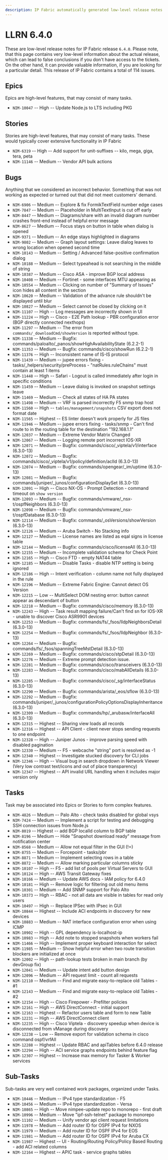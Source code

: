 ```yaml
---
description: IP Fabric automatically generated low-level release notes for version 6.4.0.
---
```


# LLRN 6.4.0

These are low-level release notes for IP Fabric release `6.4.0`. Please note, that this page contains very low-level information about the actual release, which can lead to false conclusions if you don't have access to the tickets. On the other hand, it can provide valuable information, if you are looking for a particular detail. This release of IP Fabric contains a total of 114 issues.

## Epics

Epics are high-level features, that may consist of many tasks.

- `NIM-10047` -- High -- Update Node.js to LTS including PKG

## Stories

Stories are high-level features, that may consist of many tasks. These would typically cover extensive functionality in IP Fabric

- `NIM-6319` -- High -- Add support for unit-suffixes -- kilo, mega, giga, tera, peta
- `NIM-11146` -- Medium -- Vendor API bulk actions

## Bugs

Anything that we considered an incorrect behavior. Something that was not working as expected or turned out that did not meet customers' demand.

- `NIM-6906` -- Medium -- Explore & fix FormikTextField number edge cases
- `NIM-7847` -- Medium -- Placeholder in MultiTextInput is cut off early
- `NIM-8447` -- Medium -- Diagrams/share with an invalid diagram number crashes front-end instead of helpful error message
- `NIM-8627` -- Medium -- Focus stays on button in table when dialog is opened
- `NIM-9371` -- Medium -- An edge stays highlighted in diagrams
- `NIM-9802` -- Medium -- Graph layout settings: Leave dialog leaves to wrong location when opened second time
- `NIM-10143` -- Medium -- Setting / Advanced false-positive confirmation dialog
- `NIM-10188` -- Medium -- Select typeahead is not searching in the middle of string
- `NIM-10387` -- Medium -- Cisco ASA - improve BGP local address
- `NIM-10408` -- Medium -- Fortinet - some interfaces MTU appearing as <empty>
- `NIM-10554` -- Medium -- Clicking on number of "Summary of Issues" icon hides all content in the section
- `NIM-10620` -- Medium -- Validation of the advance rule shouldn't be displayed until blur
- `NIM-10827` -- Medium -- Select cannot be closed by clicking on it
- `NIM-11107` -- High -- Log messages are incorrectly shown in UI
- `NIM-11224` -- High -- Cisco - E2E Path lookup - PBR configuration error (BGP directly connected nexthops)
- `NIM-11297` -- Medium -- The error from `commands/_downloadCmd/showVersion` is reported without type.
- `NIM-11338` -- Medium -- Bugfix: commands/paloalto/_panos/showHighAvailabilityState (6.2.2-1)
- `NIM-11353` -- Medium -- Bugfix: commands/cisco/showRun (6.2.2-1)
- `NIM-11376` -- High -- Inconsistent name of IS-IS protocol
- `NIM-11439` -- Medium -- jupee errors fixing - tasks/_helpers/security/preProcess - "natRules.ruleChains" must contain at least 1 items
- `NIM-11448` -- High -- Safari - Logout is called immediately after login in specific conditions
- `NIM-11459` -- Medium -- Leave dialog is invoked on snapshot settings leave
- `NIM-11469` -- Medium -- Check all states of HA PA states
- `NIM-11498` -- Medium -- VRF is parsed incorrectly F5 snmp trap host
- `NIM-11560` -- High -- `tables/management/snapshots` CSV export does not format date
- `NIM-11565` -- Highest -- ES linter doesn't work properly for JS files
- `NIM-11946` -- Medium -- jupee errors fixing - tasks/snmp - Can't find route to in the routing table for the destination "192.168.1.1"
- `NIM-12037` -- Medium -- Extreme Vendor Matrix Changed
- `NIM-12067` -- Medium -- Logging remote port incorrect IOS-XR
- `NIM-12071` -- Medium -- Bugfix: commands/cisco/_viptela/v1/interface (6.3.0-13)
- `NIM-12072` -- Medium -- Bugfix: commands/cisco/_viptela/v1/policy/definition/aclId (6.3.0-13)
- `NIM-12074` -- Medium -- Bugfix: commands/opengear/_im/uptime (6.3.0-13)
- `NIM-12081` -- Medium -- Bugfix: commands/juniper/_junos/configurationDisplaySet (6.3.0-13)
- `NIM-12091` -- High -- Cisco NX-OS - Prompt Detection - command timeout on `show version`
- `NIM-12093` -- Medium -- Bugfix: commands/vmware/_nsx-t/ospfNeighbors (6.3.0-13)
- `NIM-12098` -- Medium -- Bugfix: commands/vmware/_nsx-t/ospfDatabase (6.3.0-13)
- `NIM-12114` -- Medium -- Bugfix: commands/_osVersions/showVersion (6.3.0-13)
- `NIM-12126` -- Medium -- Aruba Switch - No Stacking info
- `NIM-12127` -- Medium -- License names are listed as eqal signs in license table
- `NIM-12144` -- Medium -- Bugfix: commands/cisco/licenseAll (6.3.0-13)
- `NIM-12155` -- Medium -- Incomplete validation schema for Check Point
- `NIM-12165` -- High -- Cisco FTD - empty NAT44 table
- `NIM-12185` -- Medium -- Disable Tasks - disable NTP setting is being ignored
- `NIM-12186` -- High -- Intent verification - column name not fully displayed in the rule
- `NIM-12196` -- Medium -- Extreme Fabric Engine: Cannot detect OS Version
- `NIM-12215` -- Low -- MultiSelect DOM nesting error: button cannot appear as descendant of button
- `NIM-12218` -- Medium -- Bugfix: commands/cisco/memory (6.3.0-13)
- `NIM-12243` -- High -- Task result mapping failure/Can't find sn for IOS-XR - unable to discover Cisco ASR9901 devices
- `NIM-12253` -- Medium -- Bugfix: commands/fs/_fsos/lldpNeighborsDetail (6.3.0-13)
- `NIM-12254` -- Medium -- Bugfix: commands/fs/_fsos/lldpNeighbor (6.3.0-13)
- `NIM-12264` -- Medium -- Bugfix: commands/fs/_fsos/spanningTreeMstDetail (6.3.0-13)
- `NIM-12269` -- Medium -- Bugfix: commands/cisco/stpDetail (6.3.0-13)
- `NIM-12276` -- Medium -- Extreme prompt detection issue.
- `NIM-12281` -- Medium -- Bugfix: commands/cisco/transceivers (6.3.0-13)
- `NIM-12283` -- Medium -- Bugfix: commands/cisco/mabAllDetails (6.3.0-13)
- `NIM-12285` -- Medium -- Bugfix: commands/cisco/_sg/interfaceStatus (6.3.0-13)
- `NIM-12290` -- Medium -- Bugfix: commands/arista/_eos/sflow (6.3.0-13)
- `NIM-12292` -- Medium -- Bugfix: commands/juniper/_junos/configurationPolicyOptionsDisplayInheritance (6.3.0-13)
- `NIM-12309` -- Medium -- Bugfix: commands/hp/_arubasw/interfaceAll (6.3.0-13)
- `NIM-12315` -- Highest -- Sharing view loads all records
- `NIM-12316` -- Highest -- API Client - client never stops sending requests to one endpoint
- `NIM-12328` -- High -- Juniper Junos - improve parsing speed with disabled pagination
- `NIM-12330` -- Medium -- F5 - webcache "string" port is resolved as -1
- `NIM-12340` -- Highest -- Investigate stucked discovery for CLI jobs
- `NIM-12346` -- High -- Visual bug in search dropdown in Network Viewer (Very low contrast text/icons and out of place transparency)
- `NIM-12347` -- Highest -- API invalid URL handling when it includes major version only

## Tasks

Task may be associated into Epics or Stories to form complex features.

- `NIM-4826` -- Medium -- Palo Alto - check tasks disabled for global vsys
- `NIM-7424` -- Medium -- Implement a script for testing and debugging SSH connection issues from Node.js
- `NIM-8019` -- Highest -- add BGP localId column to BGP table
- `NIM-8196` -- Medium -- Hide "Snapshot download ready" message from notification center
- `NIM-8568` -- Medium -- Allow not equal filter in the GUI (!=)
- `NIM-8755` -- Medium -- Forcepoint - tasks/pbr
- `NIM-8871` -- Medium -- Implement selecting rows in a table
- `NIM-8872` -- Medium -- Allow marking particular columns sticky
- `NIM-10107` -- High -- F5 - add list of pools per Virtual Servers to GUI
- `NIM-10124` -- High -- AWS Transit Gateway fixes
- `NIM-10166` -- Medium -- Update AWS docs - IAM policy for 6.4.0
- `NIM-10181` -- High -- Remove logic for filtering out old menu items
- `NIM-10301` -- Medium -- Add SNMP support for Palo Alto
- `NIM-10373` -- High -- RBAC - not all data are visible in tables for read only users
- `NIM-10497` -- High -- Replace IPSec with IPsec in GUI
- `NIM-10844` -- Highest -- Include ACI endpoints in discovery for new devices
- `NIM-10883` -- Medium -- NAT interface configuration error when using ICMP
- `NIM-10902` -- High -- GPL dependency is-localhost-ip
- `NIM-10983` -- High -- Add note to stopped snapshots when workers fail
- `NIM-11466` -- High -- Implement proper keyboard interaction for select
- `NIM-11985` -- Medium -- Show helpful error when two route transition blockers are initialized at once
- `NIM-12002` -- High -- path-lookup tests broken in main branch (by devGroup fix)
- `NIM-12041` -- Medium -- Update intent add button design
- `NIM-12096` -- Medium -- API request limit - count all requests
- `NIM-12110` -- Medium -- Find and migrate easy-to-replace old Tables - #1
- `NIM-12143` -- Medium -- Find and migrate easy-to-replace old Tables - #2
- `NIM-12154` -- High -- Cisco Firepower - Prefilter policies
- `NIM-12161` -- High -- AWS DirectConnect - initial support
- `NIM-12163` -- Highest -- Refactor users table and form to new Table
- `NIM-12231` -- High -- AWS DirectConnect client
- `NIM-12235` -- High -- Cisco Viptela - discovery speedup when device is disconnected from vManage during discovery
- `NIM-12238` -- Low -- Remove export for validation schema in cisco command ospf/vrfAll
- `NIM-12288` -- Highest -- Update RBAC and apiTables before 6.4.0 release
- `NIM-12294` -- High -- ACI service graphs endpoints behind feature flag
- `NIM-12307` -- Highest -- Increase max memory for Tasker & Worker services

## Sub-Tasks

Sub-tasks are very well contained work packages, organized under Tasks.

- `NIM-10446` -- Medium -- IPv4 type standardization - F5
- `NIM-10456` -- Medium -- IPv4 type standardization - Versa
- `NIM-10865` -- High -- Move nimpee-update repo to monorepo - first draft
- `NIM-10996` -- Medium -- Move "ipf-ssh-telnet" package to monorepo
- `NIM-11102` -- Medium -- Unify vendor api client request limitations
- `NIM-11978` -- Medium -- Add router ID for OSPF IPv4 for NXOS
- `NIM-11979` -- Medium -- Add router ID for OSPF IPv4 for EOS
- `NIM-11981` -- Medium -- Add router ID for OSPF IPv4 for Aruba CX
- `NIM-11987` -- Highest -- UI - Routing/Routing Policy/Policy Based Routing - add ACI related columns
- `NIM-12164` -- Highest -- APIC task - service graphs tables
